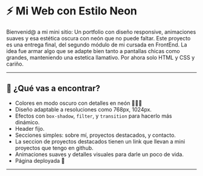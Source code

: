 # ⚡ Mi Web con Estilo Neon

Bienvenid@ a mi mini sitio: Un portfolio con diseño responsive, animaciones suaves y esa estética oscura con neón que no puede faltar.
Este proyecto es una entrega final, del segundo módulo de mi cursada en FrontEnd.
La idea fue armar algo que se adapte bien tanto a pantallas chicas como grandes, manteniendo una estetica llamativo. Por ahora solo HTML y CSS y cariño.

---

## 👾 ¿Qué vas a encontrar?
- Colores en modo oscuro con detalles en neón 💜💙💚
- Diseño adaptable a resoluciones como 768px, 1024px.
- Efectos con `box-shadow`, `filter`, y `transition` para hacerlo más dinámico.
- Header fijo.
- Secciones simples: sobre mí, proyectos destacados, y contacto.
- La seccion de proyectos destacados tienen un link que llevan a mini proyectos que tengo en github. 
- Animaciones suaves y detalles visuales para darle un poco de vida.
- Página deployada 💜

---
